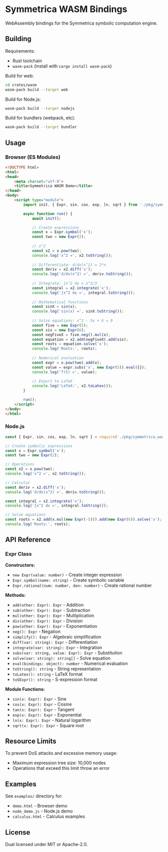 # Symmetrica WASM Bindings

WebAssembly bindings for the Symmetrica symbolic computation engine.

## Building

Requirements:
- Rust toolchain
- `wasm-pack` (install with `cargo install wasm-pack`)

Build for web:
```bash
cd crates/wasm
wasm-pack build --target web
```

Build for Node.js:
```bash
wasm-pack build --target nodejs
```

Build for bundlers (webpack, etc):
```bash
wasm-pack build --target bundler
```

## Usage

### Browser (ES Modules)

```html
<!DOCTYPE html>
<html>
<head>
    <meta charset="utf-8">
    <title>Symmetrica WASM Demo</title>
</head>
<body>
    <script type="module">
        import init, { Expr, sin, cos, exp, ln, sqrt } from './pkg/symmetrica_wasm.js';

        async function run() {
            await init();

            // Create expressions
            const x = Expr.symbol('x');
            const two = new Expr(2);
            
            // x^2
            const x2 = x.pow(two);
            console.log('x^2 =', x2.toString());
            
            // Differentiate: d/dx(x^2) = 2*x
            const deriv = x2.diff('x');
            console.log('d/dx(x^2) =', deriv.toString());
            
            // Integrate: ∫x^2 dx = x^3/3
            const integral = x2.integrate('x');
            console.log('∫x^2 dx =', integral.toString());
            
            // Mathematical functions
            const sinX = sin(x);
            console.log('sin(x) =', sinX.toString());
            
            // Solve equations: x^2 - 5x + 6 = 0
            const five = new Expr(5);
            const six = new Expr(6);
            const negFiveX = five.neg().mul(x);
            const equation = x2.add(negFiveX).add(six);
            const roots = equation.solve('x');
            console.log('Roots:', roots);
            
            // Numerical evaluation
            const expr = x.pow(two).add(x);
            const value = expr.subs('x', new Expr(5)).eval({});
            console.log('f(5) =', value);
            
            // Export to LaTeX
            console.log('LaTeX:', x2.toLatex());
        }

        run();
    </script>
</body>
</html>
```

### Node.js

```javascript
const { Expr, sin, cos, exp, ln, sqrt } = require('./pkg/symmetrica_wasm');

// Create symbolic expressions
const x = Expr.symbol('x');
const two = new Expr(2);

// Operations
const x2 = x.pow(two);
console.log('x^2 =', x2.toString());

// Calculus
const deriv = x2.diff('x');
console.log('d/dx(x^2) =', deriv.toString());

const integral = x2.integrate('x');
console.log('∫x^2 dx =', integral.toString());

// Solve equations
const roots = x2.add(x.mul(new Expr(-5))).add(new Expr(6)).solve('x');
console.log('Roots:', roots);
```

## API Reference

### Expr Class

**Constructors:**
- `new Expr(value: number)` - Create integer expression
- `Expr.symbol(name: string)` - Create symbolic variable
- `Expr.rational(num: number, den: number)` - Create rational number

**Methods:**
- `add(other: Expr): Expr` - Addition
- `sub(other: Expr): Expr` - Subtraction
- `mul(other: Expr): Expr` - Multiplication
- `div(other: Expr): Expr` - Division
- `pow(other: Expr): Expr` - Exponentiation
- `neg(): Expr` - Negation
- `simplify(): Expr` - Algebraic simplification
- `diff(var: string): Expr` - Differentiation
- `integrate(var: string): Expr` - Integration
- `subs(var: string, value: Expr): Expr` - Substitution
- `solve(var: string): string[]` - Solve equation
- `eval(bindings: object): number` - Numerical evaluation
- `toString(): string` - String representation
- `toLatex(): string` - LaTeX format
- `toSExpr(): string` - S-expression format

**Module Functions:**
- `sin(x: Expr): Expr` - Sine
- `cos(x: Expr): Expr` - Cosine
- `tan(x: Expr): Expr` - Tangent
- `exp(x: Expr): Expr` - Exponential
- `ln(x: Expr): Expr` - Natural logarithm
- `sqrt(x: Expr): Expr` - Square root

## Resource Limits

To prevent DoS attacks and excessive memory usage:
- Maximum expression tree size: 10,000 nodes
- Operations that exceed this limit throw an error

## Examples

See `examples/` directory for:
- `demo.html` - Browser demo
- `node_demo.js` - Node.js demo
- `calculus.html` - Calculus examples

## License

Dual licensed under MIT or Apache-2.0.
